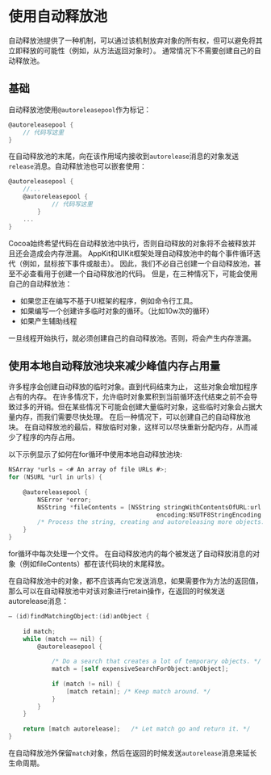 # 使用自动释放池

自动释放池提供了一种机制，可以通过该机制放弃对象的所有权，但可以避免将其立即释放的可能性（例如，从方法返回对象时）。 通常情况下不需要创建自己的自动释放池。

## 基础

自动释放池使用`@autoreleasepool`作为标记：

```objectivec
@autoreleasepool {
  	// 代码写这里
}
```

在自动释放池的末尾，向在该作用域内接收到`autorelease`消息的对象发送`release`消息。自动释放池也可以嵌套使用：

```objectivec
@autoreleasepool {
  	//...
  	@autoreleasepool {
  			// 代码写这里
		}
  	...
}
```

Cocoa始终希望代码在自动释放池中执行，否则自动释放的对象将不会被释放并且还会造成会内存泄漏。 AppKit和UIKit框架处理自动释放池中的每个事件循环迭代（例如，鼠标按下事件或敲击）。 因此，我们不必自己创建一个自动释放池，甚至不必查看用于创建一个自动释放池的代码。 但是，在三种情况下，可能会使用自己的自动释放池：

* 如果您正在编写不基于UI框架的程序，例如命令行工具。
* 如果编写一个创建许多临时对象的循环。（比如10w次的循环）
* 如果产生辅助线程

一旦线程开始执行，就必须创建自己的自动释放池。否则，将会产生内存泄漏。

## 使用本地自动释放池块来减少峰值内存占用量

许多程序会创建自动释放的临时对象。直到代码结束为止， 这些对象会增加程序占有的内存。 在许多情况下，允许临时对象累积到当前循环迭代结束之前不会导致过多的开销。但在某些情况下可能会创建大量临时对象，这些临时对象会占据大量内存，而我们需要尽快处理。 在后一种情况下，可以创建自己的自动释放池块。 在自动释放池的最后，释放临时对象，这样可以尽快重新分配内存，从而减少了程序的内存占用。

以下示例显示了如何在for循环中使用本地自动释放池块:

```objectivec
NSArray *urls = <# An array of file URLs #>;
for (NSURL *url in urls) {
 
    @autoreleasepool {
        NSError *error;
        NSString *fileContents = [NSString stringWithContentsOfURL:url
                                         encoding:NSUTF8StringEncoding error:&error];
        /* Process the string, creating and autoreleasing more objects. */
    }
}
```

for循环中每次处理一个文件。 在自动释放池内的每个被发送了自动释放消息的对象（例如fileContents）都在该代码块的末尾释放。

在自动释放池中的对象，都不应该再向它发送消息，如果需要作为方法的返回值，那么可以在自动释放池中对该对象进行retain操作，在返回的时候发送autorelease消息：

```objectivec
– (id)findMatchingObject:(id)anObject {
 
    id match;
    while (match == nil) {
        @autoreleasepool {
 
            /* Do a search that creates a lot of temporary objects. */
            match = [self expensiveSearchForObject:anObject];
 
            if (match != nil) {
                [match retain]; /* Keep match around. */
            }
        }
    }
 
    return [match autorelease];   /* Let match go and return it. */
}
```

在自动释放池外保留`match`对象，然后在返回的时候发送`autorelease`消息来延长生命周期。



